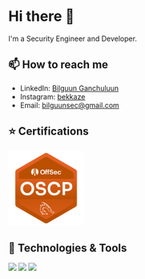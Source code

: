 # Hi there 👋

I'm a Security Engineer and Developer.

## 📫 How to reach me

- LinkedIn: [Bilguun Ganchuluun](https://www.linkedin.com/in/bilguun-ganchuluun-61b7141b0)
- Instagram: [bekkaze](https://www.instagram.com/bekkaze)
- Email: [bilguunsec@gmail.com](mailto:bilguunsec@gmail.com)

## ⭐ Certifications
<img src="https://raw.githubusercontent.com/bekkage/bekkage/main/img/fa54f767-4ff0-4fc6-91c4-40555ba62545.png" width="150">

## 🔧 Technologies & Tools

![](https://img.shields.io/badge/Editor-VS_Code-informational?style=flat&logo=visual-studio-code&logoColor=white&color=2bbc8a)
![](https://img.shields.io/badge/Code-Python-informational?style=flat&logo=python&logoColor=white&color=2bbc8a)
![](https://img.shields.io/badge/Code-JavaScript-informational?style=flat&logo=javascript&logoColor=white&color=2bbc8a)
